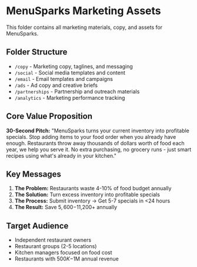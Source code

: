 # MenuSparks Marketing Assets

This folder contains all marketing materials, copy, and assets for MenuSparks.

## Folder Structure

- `/copy` - Marketing copy, taglines, and messaging
- `/social` - Social media templates and content
- `/email` - Email templates and campaigns
- `/ads` - Ad copy and creative briefs
- `/partnerships` - Partnership and outreach materials
- `/analytics` - Marketing performance tracking

## Core Value Proposition

**30-Second Pitch:**
"MenuSparks turns your current inventory into profitable specials. Stop adding items to your food order when you already have enough. Restaurants throw away thousands of dollars worth of food each year, we help you serve it. No extra purchasing, no grocery runs - just smart recipes using what's already in your kitchen."

## Key Messages

1. **The Problem:** Restaurants waste 4-10% of food budget annually
2. **The Solution:** Turn excess inventory into profitable specials
3. **The Process:** Submit inventory → Get 5-7 specials in <24 hours
4. **The Result:** Save $5,600-$11,200+ annually

## Target Audience

- Independent restaurant owners
- Restaurant groups (2-5 locations)
- Kitchen managers focused on food cost
- Restaurants with $500K-$1M annual revenue